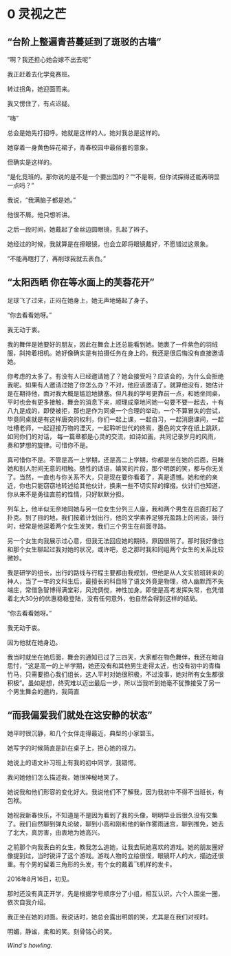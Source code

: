 # 0 灵视之芒	




## “台阶上整遍青苔蔓延到了斑驳的古墙”		



“啊？我还担心她会嫁不出去呢”		




我正赶着去化学竞赛班。

转过拐角，她迎面而来。

我又愣住了，有点迟疑。

“嗨”

总会是她先打招呼。她就是这样的人。她对我总是这样的。



她穿着一身黄色碎花裙子，青春校园中最俗套的意象。

但确实是这样的。



“是化竞班的。那你说的是不是一个要出国的？”“不是啊，但你试探得还能再明显一点吗？”



我说，“我满脑子都是她。”

他很不屑。他只想听讲。



之后一段时间，她戴起了金丝边圆眼镜，扎起了辫子。

她经过的时候，我就算是在擦眼镜，也会立即将眼镜戴好，不愿错过这景象。



“不能再瞎打了，再削球我就去表白。”



## “太阳西晒 你在等水面上的芙蓉花开”



足球飞了过来，正闷在她身上，她无声地蜷起了身子。

“你去看看她呀。”

我无动于衷。





我的舞伴是她要好的朋友，因此在舞会上还总能看到她。她裹了一件紫色的羽绒服，斜挎着相机。她好像确实是有拍摄任务在身上的。我还是很后悔没有直接邀请她。

你考虑的太多了。有没有人已经邀请她了？她会接受吗？应该会的，为什么会拒绝我呢。如果有人邀请过她了你怎么办？不对，他应该邀请了。就算他没有，她估计是在期待他，面对我大概是尴尬地搪塞。但凡我的学号更靠前一点，和她坐同桌，平时也会有更多接触，舞会的消息下来，顺理成章地问她一句要不要一起去，十有八九是成的，即使被拒，那也是作为同桌一个合理的举动，一个不算冒失的尝试，毕竟同桌就是有这样唐突的权利，你们一起上课，一起自习，一起消磨课间，一起吐槽老师，一起迎接万物的湮灭，一起聆听世代的终焉，墨色的文字在纸上跳跃，如同你们的对话， 每一篇章都是心灵的交流，如诗如画，共同记录岁月的风雨，奏和梦想的旋律。可惜你不是。

真可惜你不是。不管是高一上学期，还是高二上学期，你都是坐在她的后面，目睹她和别人肘间无意的相触。随性的话语，嬉笑的片段，那个明朗的笑，都与你无关了。当然，一直也与你关系不大，只是现在要你看着了，真是遗憾。她和他的亲近，你也只能窃窃地转述给其他伙计，换来一些不切实际的撺掇。伙计们也知道，你从来不是勇往直前的性情，只好默默分担。





列车上，他半似无奈地同她与另一位女生分列三人座，我和两个男生在后面打起了扑克。到了目的地，我们按着计划出行，他的文学素养足够充盈路上的闲谈，骑行时，经常是他逗着两个女生发笑，我们三个男生在前面寻路。

另一个女生向我展示过心意，但我无法回应她的期待。原因很明了。那时我好像也和那个女生聊起过我对她的状况，或许吧，总之那时我和同组两个女生的关系比较微妙。

我是研学的组长，出行的路线与行程主要都由我规划，但他是从人文实验班转来的神人，当了一年的文科生后，最擅长的科目除了语文外竟是物理，待人幽默而不失端庄，常借急智博得满堂彩，风流倜傥，神性加身。即使是高考发挥失常，也凭借着北大30分的优惠稳稳登陆，没有任何意外，他自然会得到这样的结局。





“你去看看她呀。”

我无动于衷。

因为他就在她身边。





我当时就坐在她后面，舞会的通知已过了三四天，大家都在物色舞伴，我还在暗自思忖，“这是高一的上半学期，她还没有和其他男生走得太近，也没有初中的青梅竹马，只需要担心我们组长，这人平时对她很积极，不过没事，她对所有女生都很积极”。虽如是想，终究难以迈出最后一步，所以当我听到她毫不犹豫接受了另一个男生舞会的邀约，我简直



## “而我偏爱我们就处在这安静的状态”



她平时很沉静，和几个女伴走得最近，典型的小家碧玉。

她写字的时候简直是趴在桌子上，担心她的视力。





她说上的语文补习班上有我的初中同学，我错愕。

我问她他们怎么描述我，她很神秘地笑了。

她说我和他们形容的变化好大。我说他们不了解我，因为我初中不得不当班长，有包袱。





她祝我新春快乐，不知道是不是因为看到了我的头像，明明毕业后很久没有交集了。我们自然聊到弹丸论破，聊到小高和刚和他的新作雾雨迷宫，聊到推免，她去了北大，真厉害，由衷地为她高兴。





之前那个向我表白的女生，教我怎么追她，让我去玩她喜欢的游戏。她的朋友圈好像提到过，当时锐评了这个游戏。游戏人物的立绘很怪，眼镜吓人的大，描边还很重。有个男的留着三角形的头发，有个女的戴着飞机样的发卡。





2016年8月16日，初见。

那时还没有真正开学，先是根据学号顺序分了小组，相互认识。六个人围坐一圈，依次自我介绍。

我正坐在她的对面。我说话时，她总会露出明朗的笑，尤其是在我们对视时。

明媚，静谧，柔和的笑。刻骨铭心的笑。

*Wind's howling.*